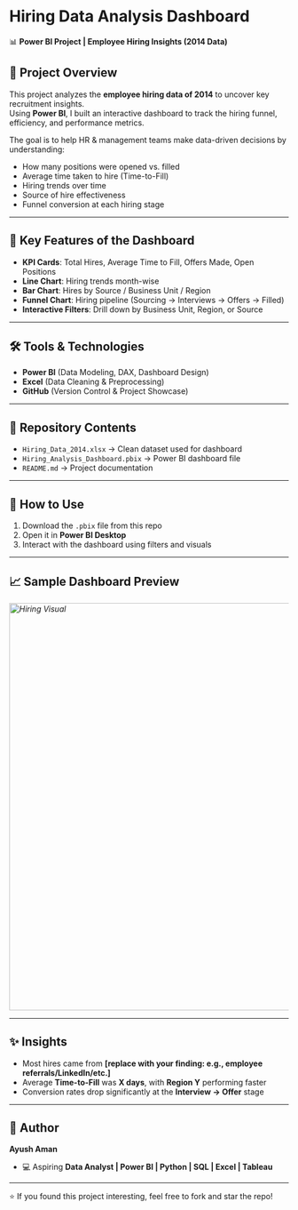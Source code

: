 # Hiring Data Analysis Dashboard  

📊 **Power BI Project | Employee Hiring Insights (2014 Data)**  

## 📌 Project Overview  
This project analyzes the **employee hiring data of 2014** to uncover key recruitment insights.  
Using **Power BI**, I built an interactive dashboard to track the hiring funnel, efficiency, and performance metrics.  

The goal is to help HR & management teams make data-driven decisions by understanding:  
- How many positions were opened vs. filled  
- Average time taken to hire (Time-to-Fill)  
- Hiring trends over time  
- Source of hire effectiveness  
- Funnel conversion at each hiring stage  

---

## 🔑 Key Features of the Dashboard  
- **KPI Cards**: Total Hires, Average Time to Fill, Offers Made, Open Positions  
- **Line Chart**: Hiring trends month-wise  
- **Bar Chart**: Hires by Source / Business Unit / Region  
- **Funnel Chart**: Hiring pipeline (Sourcing → Interviews → Offers → Filled)  
- **Interactive Filters**: Drill down by Business Unit, Region, or Source  

---

## 🛠️ Tools & Technologies  
- **Power BI** (Data Modeling, DAX, Dashboard Design)  
- **Excel** (Data Cleaning & Preprocessing)  
- **GitHub** (Version Control & Project Showcase)  

---

## 📂 Repository Contents  
- `Hiring_Data_2014.xlsx` → Clean dataset used for dashboard  
- `Hiring_Analysis_Dashboard.pbix` → Power BI dashboard file  
- `README.md` → Project documentation  

---

## 🚀 How to Use  
1. Download the `.pbix` file from this repo  
2. Open it in **Power BI Desktop**  
3. Interact with the dashboard using filters and visuals  

---

## 📈 Sample Dashboard Preview  
_<img width="1290" height="733" alt="Hiring Visual" src="https://github.com/user-attachments/assets/7ce35ae1-2b57-4fed-ab9e-97408eaaf5fb" />_  

---

## ✨ Insights  
- Most hires came from **[replace with your finding: e.g., employee referrals/LinkedIn/etc.]**  
- Average **Time-to-Fill** was **X days**, with **Region Y** performing faster  
- Conversion rates drop significantly at the **Interview → Offer** stage  

---

## 👤 Author  
**Ayush Aman**  
- 💻 Aspiring **Data Analyst | Power BI | Python | SQL | Excel | Tableau**  

---

⭐ If you found this project interesting, feel free to fork and star the repo!
